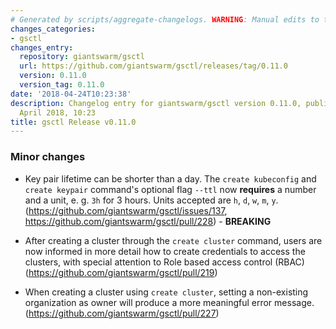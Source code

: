 ```yaml
---
# Generated by scripts/aggregate-changelogs. WARNING: Manual edits to this files will be overwritten.
changes_categories:
- gsctl
changes_entry:
  repository: giantswarm/gsctl
  url: https://github.com/giantswarm/gsctl/releases/tag/0.11.0
  version: 0.11.0
  version_tag: 0.11.0
date: '2018-04-24T10:23:38'
description: Changelog entry for giantswarm/gsctl version 0.11.0, published on 24
  April 2018, 10:23
title: gsctl Release v0.11.0
---
```


### Minor changes

- Key pair lifetime can be shorter than a day. The `create kubeconfig` and `create keypair` command's optional flag `--ttl` now **requires** a number and a unit, e. g.  `3h` for 3 hours. Units accepted are `h`, `d`, `w`, `m`, `y`. (https://github.com/giantswarm/gsctl/issues/137, https://github.com/giantswarm/gsctl/pull/228) - **BREAKING**

- After creating a cluster through the `create cluster` command, users are now informed in more detail how to create credentials to access the clusters, with special attention to Role based access control (RBAC) (https://github.com/giantswarm/gsctl/pull/219)

- When creating a cluster using `create cluster`,  setting a non-existing organization as owner will produce a more meaningful error message. (https://github.com/giantswarm/gsctl/pull/227)
